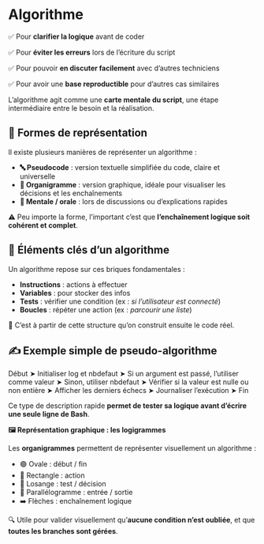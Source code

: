 # Algorithme

✅ Pour **clarifier la logique** avant de coder

✅ Pour **éviter les erreurs** lors de l’écriture du script

✅ Pour pouvoir **en discuter facilement** avec d’autres techniciens

✅ Pour avoir une **base reproductible** pour d’autres cas similaires

L’algorithme agit comme une **carte mentale du script**, une étape intermédiaire entre le besoin et la réalisation.

## **📑 Formes de représentation**

Il existe plusieurs manières de représenter un algorithme :

- **🔤 Pseudocode** : version textuelle simplifiée du code, claire et universelle
- **🧭 Organigramme** : version graphique, idéale pour visualiser les décisions et les enchaînements
- **🧠 Mentale / orale** : lors de discussions ou d’explications rapides

⚠️ Peu importe la forme, l’important c’est que **l’enchaînement logique soit cohérent et complet**.



## **🔁 Éléments clés d’un algorithme**

Un algorithme repose sur ces briques fondamentales :

- **Instructions** : actions à effectuer
- **Variables** : pour stocker des infos
- **Tests** : vérifier une condition (ex : *si l’utilisateur est connecté*)
- **Boucles** : répéter une action (ex : *parcourir une liste*)

🧩 C’est à partir de cette structure qu’on construit ensuite le code réel.



## **✍️ Exemple simple de pseudo-algorithme**

Début ➤ Initialiser log et nbdefaut ➤ Si un argument est passé, l’utiliser comme valeur ➤ Sinon, utiliser nbdefaut ➤ Vérifier si la valeur est nulle ou non entière ➤ Afficher les derniers échecs ➤ Journaliser l’exécution ➤ Fin

Ce type de description rapide **permet de tester sa logique avant d’écrire une seule ligne de Bash**.

**🖼️ Représentation graphique : les logigrammes**

Les **organigrammes** permettent de représenter visuellement un algorithme :

- 🟢 Ovale : début / fin
- 🔲 Rectangle : action
- 🔷 Losange : test / décision
- 🔻 Parallélogramme : entrée / sortie
- ➡️ Flèches : enchaînement logique

🔍 Utile pour valider visuellement qu’**aucune condition n’est oubliée**, et que **toutes les branches sont gérées**.

